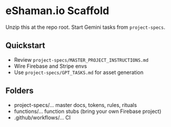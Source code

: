 # eShaman.io Scaffold
Unzip this at the repo root. Start Gemini tasks from `project-specs`.

## Quickstart
- Review `project-specs/MASTER_PROJECT_INSTRUCTIONS.md`
- Wire Firebase and Stripe envs
- Use `project-specs/GPT_TASKS.md` for asset generation

## Folders
- project-specs/… master docs, tokens, rules, rituals
- functions/… function stubs (bring your own Firebase project)
- .github/workflows/… CI
